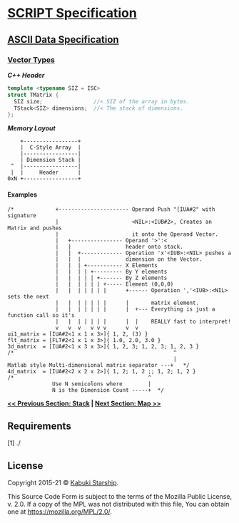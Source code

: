 # [SCRIPT Specification](../../)

## [ASCII Data Specification](../)

### [Vector Types](./)

***C++ Header***

```C++
template <typename SIZ = ISC>
struct TMatrix {
  SIZ size;                //< SIZ of the array in bytes.
  TStack<SIZ> dimensions;  //< The stack of dimensions.
};
```

***Memory Layout***

```AsciiArt
    +-----------------+
    |  C-Style Array  |
    |-----------------|
    | Dimension Stack |
 ^  |-----------------|
 |  |     Header      |
0xN +-----------------+
```

#### Examples

```Script2
/*             +---------------------- Operand Push "[IUA#2" with signature
               |                       <NIL>:<IUB#2>, Creates an Matrix and pushes
               |                       it onto the Operand Vector.
               |   +---------------- Operand '>':<
               |   |                 header onto stack.
               |   |  +------------- Operation 'x'<IUB>:<NIL> pushes a
               |   |  |              dimension on the Vector.
               |   |  | +----------- X Elements
               |   |  | | +--------- By Y elements
               |   |  | | | +------- By Z elements
               |   |  | | | | +----- Element (0,0,0)
               |   |  | | | | |      +------ Operation ','<IUB>:<NIL> sets the next
               |   |  | | | | |      |       matrix element.
               |   |  | | | | |      |  +--- Everything is just a function call so it's
               |   |  | | | | |      |  |    REALLY fast to interpret!
               v   v  v   v v v      v  v
ui1_matrix = [IUA#2<1 x 1 x 3>]{ 1, 2, (3) }
flt_matrix = [FLT#2<1 x 1 x 3>]{ 1.0, 2.0, 3.0 }
3d_matrix  = [IUA#2<1 x 3 x 3>]{ 1, 2, 3; 1, 2, 3; 1, 2, 3 }
/*                                                  ^
                                                    |
Matlab style Multi-dimensional matrix separator ---+   */
4d_matrix  = [IUA#2<2 x 2 x 2>]{ 1, 2; 1, 2 ;; 1, 2; 1, 2 }
/*                                          ^
              Use N semicolons where        |
              N is the Dimension Count -----+  */
```

**[<< Previous Section: Stack](Stack.md) | [Next Section: Map >>](Map.md)**

## Requirements

[1] ./

## License

Copyright 2015-21 © [Kabuki Starship](https://kabukistarship.com).

This Source Code Form is subject to the terms of the Mozilla Public License, v. 2.0. If a copy of the MPL was not distributed with this file, You can obtain one at <https://mozilla.org/MPL/2.0/>.

